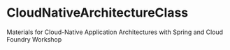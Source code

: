 # CloudNativeArchitectureClass
Materials for Cloud-Native Application Architectures with Spring and Cloud Foundry Workshop
